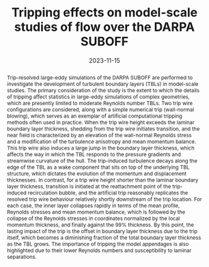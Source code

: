 ---
title: "Tripping effects on model-scale studies of flow over the DARPA SUBOFF"
authors: [Nicholas Morse, Krishnan Mahesh]
collection: publications
category: journal_papers
permalink: /publication/2023-11-15-tripping-effects-on-model-scale-studies-of-flow-over-the-darpa-suboff
excerpt: 'Trip-resolved LES reveals hull and appendage tripping effects on moderate Reynolds number model-scale studies.'
abstract: 'Trip-resolved large-eddy simulations of the DARPA SUBOFF are performed to investigate the development of turbulent boundary layers (TBLs) in model-scale studies. The primary consideration of the study is the extent to which the details of tripping affect statistics in large-eddy simulations of complex geometries, which are presently limited to moderate Reynolds number TBLs. Two trip wire configurations are considered, along with a simple numerical trip (wall-normal blowing), which serves as an exemplar of artificial computational tripping methods often used in practice. When the trip wire height exceeds the laminar boundary layer thickness, shedding from the trip wire initiates transition, and the near field is characterized by an elevation of the wall-normal Reynolds stress and a modification of the turbulence anisotropy and mean momentum balance. This trip wire also induces a large jump in the boundary layer thickness, which affects the way in which the TBL responds to the pressure gradients and streamwise curvature of the hull. The trip-induced turbulence decays along the edge of the TBL as a wake component that sits on top of the underlying TBL structure, which dictates the evolution of the momentum and displacement thicknesses. In contrast, for a trip wire height shorter than the laminar boundary layer thickness, transition is initiated at the reattachment point of the trip-induced recirculation bubble, and the artificial trip reasonably replicates the resolved trip wire behaviour relatively shortly downstream of the trip location. For each case, the inner layer collapses rapidly in terms of the mean profile, Reynolds stresses and mean momentum balance, which is followed by the collapse of the Reynolds stresses in coordinates normalized by the local momentum thickness, and finally against the $99\%$ thickness. By this point, the lasting impact of the trip is the offset in boundary layer thickness due to the trip itself, which becomes a diminishing fraction of the total boundary layer thickness as the TBL grows. The importance of tripping the model appendages is also highlighted due to their lower Reynolds numbers and susceptibility to laminar separations.'
date: 2023-11-15
venue: 'Journal of Fluid Mechanics'
teaser: /publications/tripping-effects-on-model-scale-studies-of-flow-over-the-darpa-suboff-graph-abs.jpg
downloads:
    paper: /files/tripping-effects-on-model-scale-studies-of-flow-over-the-darpa-suboff.pdf
citation: 'Morse, N., & Mahesh, K. (2023). &quot;Tripping effects on model-scale studies of flow over the DARPA SUBOFF&quot; <i>Journal of Fluid Mechanics</i>. 975, A3.'
---